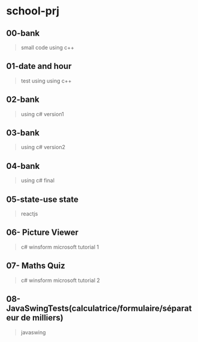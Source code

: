 # school-prj
## 00-bank
>small code using c++
## 01-date and hour 
>test using using c++
## 02-bank 
>using c# version1
## 03-bank 
>using c# version2
## 04-bank 
>using c# final
## 05-state-use state
>reactjs
## 06- Picture Viewer 
>c# winsform microsoft tutorial 1
## 07- Maths Quiz 
>c# winsform microsoft tutorial 2
## 08- JavaSwingTests(calculatrice/formulaire/séparateur de milliers)
>javaswing 

